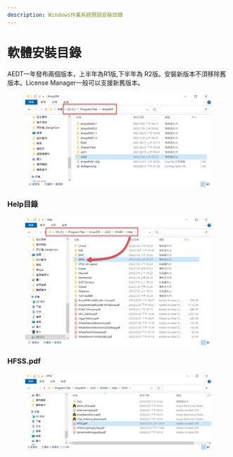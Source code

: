 ```yaml
---
description: Windows作業系統預設安裝目錄
---
```


# 軟體安裝目錄

AEDT一年發布兩個版本，上半年為R1版,下半年為 R2版。安裝新版本不須移除舊版本。License Manager一般可以支援新舊版本。

<figure><img src="../.gitbook/assets/image (3) (1).png" alt=""><figcaption></figcaption></figure>

### Help目錄

<figure><img src="../.gitbook/assets/image (6).png" alt=""><figcaption></figcaption></figure>

### HFSS.pdf

<figure><img src="../.gitbook/assets/image (7) (1).png" alt=""><figcaption></figcaption></figure>



###
